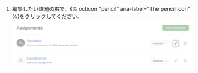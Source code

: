 1. 編集したい課題の右で、{% octicon "pencil" aria-label="The pencil icon" %}をクリックしてください。 ![課題リスト中の課題を編集するための鉛筆アイコン](/assets/images/help/classroom/assignments-click-pencil.png)
